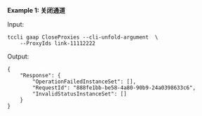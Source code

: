 **Example 1: 关闭通道**



Input: 

```
tccli gaap CloseProxies --cli-unfold-argument  \
    --ProxyIds link-11112222
```

Output: 
```
{
    "Response": {
        "OperationFailedInstanceSet": [],
        "RequestId": "888fe1bb-be58-4a80-90b9-24a0398633c6",
        "InvalidStatusInstanceSet": []
    }
}
```


